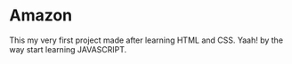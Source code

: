 # Amazon
 This my very first project made after learning HTML and CSS.
 Yaah! by the way start learning JAVASCRIPT.
